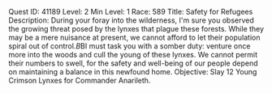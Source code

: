 Quest ID: 41189
Level: 2
Min Level: 1
Race: 589
Title: Safety for Refugees
Description: During your foray into the wilderness, I'm sure you observed the growing threat posed by the lynxes that plague these forests. While they may be a mere nuisance at present, we cannot afford to let their population spiral out of control.$B$BI must task you with a somber duty: venture once more into the woods and cull the young of these lynxes. We cannot permit their numbers to swell, for the safety and well-being of our people depend on maintaining a balance in this newfound home.
Objective: Slay 12 Young Crimson Lynxes for Commander Anarileth.
